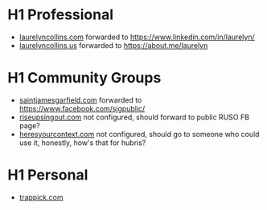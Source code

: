 # H1 Professional
- [laurelyncollins.com](https://www.laurelyncollins.com) forwarded to https://www.linkedin.com/in/laurelyn/
- [laurelyncollins.us](https://www.laurelyncollins.us) forwarded to https://about.me/laurelyn

# H1 Community Groups
- [saintjamesgarfield.com](https://www.saintjamesgarfield.com) forwarded to https://www.facebook.com/sjgpublic/
- [riseupsingout.com](https://www.riseupsingout.com) not configured, should forward to public RUSO FB page?
- [heresyourcontext.com](https://www.heresyourcontext.com) not configured, should go to someone who could use it, honestly, how's that for hubris?

# H1 Personal
- [trappick.com](https://www.trappick.com)
